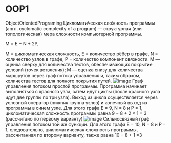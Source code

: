 # OOP1
 ObjectOrientedPrograming
Цикломати́ческая сло́жность програ́ммы (англ. cyclomatic complexity of a program) — структурная (или топологическая) мера сложности компьютерной программы.

M = E − N + 2P,

M = цикломатическая сложность,
E = количество рёбер в графе,
N = количество узлов в графе,
P = количество компонент связности.
M — оценка сверху для количества тестов, обеспечивающих покрытие условий (точек ветвления);
M — оценка снизу для количества маршрутов через граф потока управления и, таким образом, количества тестов для полного покрытия путей.
![image](https://user-images.githubusercontent.com/78271200/124037314-039ac400-da08-11eb-9381-7dd54fde9f25.png)
Граф управления потоком простой программы. Программа начинает выполняться с красного узла, затем идут циклы (после красного узла идут две группы по три узла). Выход из цикла осуществляется через условный оператор (нижняя группа узлов) и конечный выход из программы в синем узле. Для этого графа E = 9, N = 8 и P = 1, цикломатическая сложность программы равна 9 − 8 + 2 × 1 = 3 (рассчитано по первому варианту)
![image](https://user-images.githubusercontent.com/78271200/124037347-14e3d080-da08-11eb-820a-69417c6d9d0b.png)
Сильносвязный граф управления потоком той же функции. Для этого графа E = 10, N = 8 и P = 1, следовательно, цикломатическая сложность программы, рассчитанная по второму варианту, также равна 10 − 8 + 1 =3
